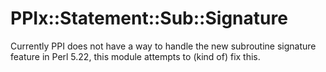 
# PPIx::Statement::Sub::Signature

Currently PPI does not have a way to handle the new
subroutine signature feature in Perl 5.22, this module
attempts to (kind of) fix this.

